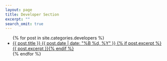 ```yaml
---
layout: page
title: Developer Section
excerpt: ""
search_omit: true
---
```


<ul class="post-list">
{% for post in site.categories.developers %} 
  <li>
    <article>
      <a href="{{ site.url }}{{ post.url }}">
        {{ post.title }} 
        <span class="entry-date">
          <time datetime="{{ post.date | date_to_xmlschema }}">{{ post.date | date: "%B %d, %Y" }}</time>
        </span>
        {% if post.excerpt %}<span class="excerpt">{{ post.excerpt }}</span>{% endif %}
      </a>
    </article>
  </li>
{% endfor %}
</ul>
